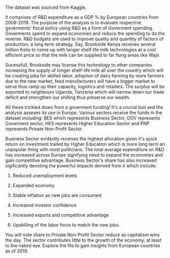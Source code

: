 The dataset was sourced from Kaggle.

It comprises of R&D expenditure as a GDP % by European countries from 2008-2019.
The purpose of the analysis is  to evaluate respective goverments' fiscal policy using R&D as a form of Goverment spending.
Goverments spend to expand economies and reduce the spending to do the reverse.
R&D budgets are used to improve quality and quantity of factors of production, a long term  strategy.
Say, Brookside Kenya receives several million Kshs to come up with longer shelf life milk technologies at a cost efficient price so that the milk can be supplied to far flung areas like Wajir.

Sucessfull, Brookside may license this technology to other companies increasing the supply of longer shelf-life milk all over the country which will be creating jobs for skilled labor,
adoption of dairy farming by more farmers due to the new market, feed manufacturers will have a bigger market to serve thus ramp up their capacity, logistics and retailers.
The surplus will be exported to neighbours Uganda, Tanzania which will narrow down our trade deficit and strengthen our shilling thus preserve our wealth.

All these trickled down from a goverment funding!
It's a crucial tool and the analysis asseses its use in Europe.
Various sectors receive the funds in the dataset including: BES which represents Business Sector, GOV represents Goverment sector, HES represents Higher Education Sector and
PNP represents Private Non-Profit Sector.

 Business Sector evidently receives the highest allocation given it's quick return on investment trailed by Higher Education which  is more long term an unpopular thing with most politicians.
 The total average expenditure on R&D has increased across Europe signifying need to expand the economies and gain competitive advantage.
Business Sector's share has also increased sigificantly denoting the powerful impacts derived from it which include:
1. Reduced unemployment levels

2. Expanded economy

3. Stable inflation as new jobs are consumed

4. Increased investor confidence

5. Increased exports and competitive advantage

6. Upskilling of the labor force to match the new jobs.

You will note share to Private Non-Profit Sector reduce as capitalism wins the day. The sector contributes little to the growth of the economy, at least to the naked eye.
Explore the file to  gain insights from European countries as of 2019.
